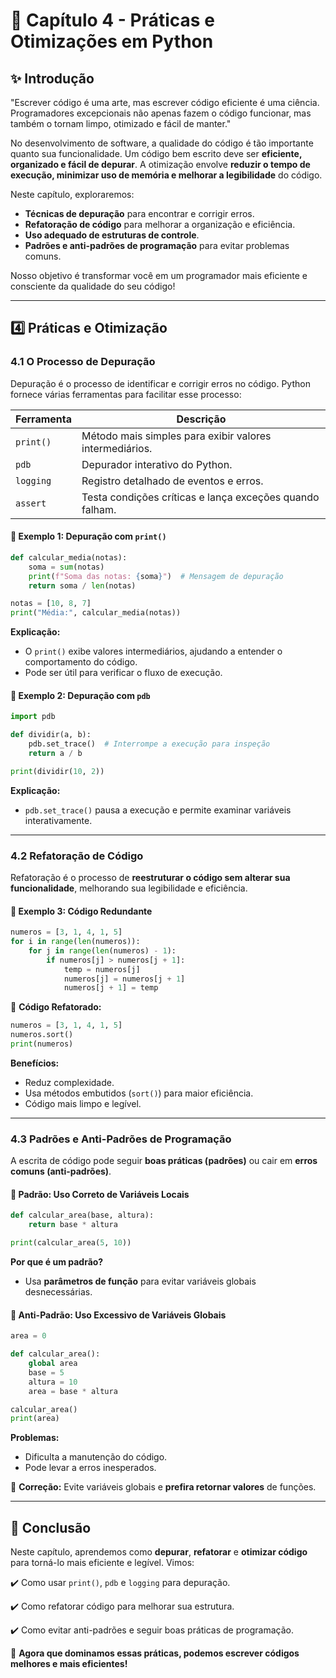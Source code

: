 # 📖 Capítulo 4 - Práticas e Otimizações em Python

## ✨ Introdução

"Escrever código é uma arte, mas escrever código eficiente é uma ciência. Programadores excepcionais não apenas fazem o código funcionar, mas também o tornam limpo, otimizado e fácil de manter."

No desenvolvimento de software, a qualidade do código é tão importante quanto sua funcionalidade. Um código bem escrito deve ser **eficiente, organizado e fácil de depurar**. A otimização envolve **reduzir o tempo de execução, minimizar uso de memória e melhorar a legibilidade** do código.

Neste capítulo, exploraremos:

- **Técnicas de depuração** para encontrar e corrigir erros.
- **Refatoração de código** para melhorar a organização e eficiência.
- **Uso adequado de estruturas de controle**.
- **Padrões e anti-padrões de programação** para evitar problemas comuns.

Nosso objetivo é transformar você em um programador mais eficiente e consciente da qualidade do seu código!

------

## 4️⃣ Práticas e Otimização

### 4.1 O Processo de Depuração

Depuração é o processo de identificar e corrigir erros no código. Python fornece várias ferramentas para facilitar esse processo:

| **Ferramenta** | **Descrição**                                            |
| -------------- | -------------------------------------------------------- |
| `print()`      | Método mais simples para exibir valores intermediários.  |
| `pdb`          | Depurador interativo do Python.                          |
| `logging`      | Registro detalhado de eventos e erros.                   |
| `assert`       | Testa condições críticas e lança exceções quando falham. |

#### 🔹 Exemplo 1: Depuração com `print()`

```python
def calcular_media(notas):
    soma = sum(notas)
    print(f"Soma das notas: {soma}")  # Mensagem de depuração
    return soma / len(notas)

notas = [10, 8, 7]
print("Média:", calcular_media(notas))
```

**Explicação:**

- O `print()` exibe valores intermediários, ajudando a entender o comportamento do código.
- Pode ser útil para verificar o fluxo de execução.

#### 🔹 Exemplo 2: Depuração com `pdb`

```python
import pdb

def dividir(a, b):
    pdb.set_trace()  # Interrompe a execução para inspeção
    return a / b

print(dividir(10, 2))
```

**Explicação:**

- `pdb.set_trace()` pausa a execução e permite examinar variáveis interativamente.

------

### 4.2 Refatoração de Código

Refatoração é o processo de **reestruturar o código sem alterar sua funcionalidade**, melhorando sua legibilidade e eficiência.

#### 🔹 Exemplo 3: Código Redundante

```python
numeros = [3, 1, 4, 1, 5]
for i in range(len(numeros)):
    for j in range(len(numeros) - 1):
        if numeros[j] > numeros[j + 1]:
            temp = numeros[j]
            numeros[j] = numeros[j + 1]
            numeros[j + 1] = temp
```

🔹 **Código Refatorado:**

```python
numeros = [3, 1, 4, 1, 5]
numeros.sort()
print(numeros)
```

**Benefícios:**

- Reduz complexidade.
- Usa métodos embutidos (`sort()`) para maior eficiência.
- Código mais limpo e legível.

------

### 4.3 Padrões e Anti-Padrões de Programação

A escrita de código pode seguir **boas práticas (padrões)** ou cair em **erros comuns (anti-padrões)**.

#### 🔹 Padrão: Uso Correto de Variáveis Locais

```python
def calcular_area(base, altura):
    return base * altura

print(calcular_area(5, 10))
```

**Por que é um padrão?**

- Usa **parâmetros de função** para evitar variáveis globais desnecessárias.

#### 🔹 Anti-Padrão: Uso Excessivo de Variáveis Globais

```python
area = 0

def calcular_area():
    global area
    base = 5
    altura = 10
    area = base * altura

calcular_area()
print(area)
```

**Problemas:**

- Dificulta a manutenção do código.
- Pode levar a erros inesperados.

🔹 **Correção:** Evite variáveis globais e **prefira retornar valores** de funções.

------

## 📌 Conclusão

Neste capítulo, aprendemos como **depurar**, **refatorar** e **otimizar código** para torná-lo mais eficiente e legível. Vimos:

✔️ Como usar `print()`, `pdb` e `logging` para depuração.

✔️ Como refatorar código para melhorar sua estrutura.

✔️ Como evitar anti-padrões e seguir boas práticas de programação.

🚀 **Agora que dominamos essas práticas, podemos escrever códigos melhores e mais eficientes!**